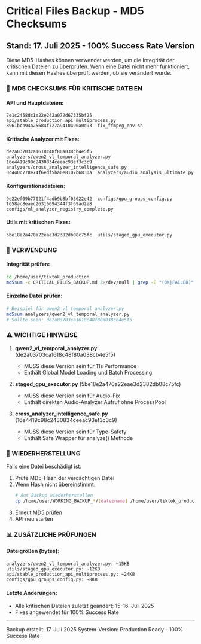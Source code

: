 # Critical Files Backup - MD5 Checksums
## Stand: 17. Juli 2025 - 100% Success Rate Version

Diese MD5-Hashes können verwendet werden, um die Integrität der kritischen Dateien zu überprüfen.
Wenn eine Datei nicht mehr funktioniert, kann mit diesen Hashes überprüft werden, ob sie verändert wurde.

### 🔐 MD5 CHECKSUMS FÜR KRITISCHE DATEIEN

#### API und Hauptdateien:
```
7e1c2458dc1e22e242a072d67335bf25  api/stable_production_api_multiprocess.py
8961bcb94a25684f727a9410490a0d93  fix_ffmpeg_env.sh
```

#### Kritische Analyzer mit Fixes:
```
de2a03703ca1618c48f80a038cb4e5f5  analyzers/qwen2_vl_temporal_analyzer.py
16e4419c98c2430834ceeac93ef3c3c9  analyzers/cross_analyzer_intelligence_safe.py
0c440c778e74f6edf5ba0e8107b6830a  analyzers/audio_analysis_ultimate.py
```

#### Konfigurationsdateien:
```
9e22ef09b77021f4adb9b8bf03622e42  configs/gpu_groups_config.py
f658ac8eaec26316694344f3f69ad2e8  configs/ml_analyzer_registry_complete.py
```

#### Utils mit kritischen Fixes:
```
5be18e2a470a22eae3d2382db08c75fc  utils/staged_gpu_executor.py
```

### 📝 VERWENDUNG

#### Integrität prüfen:
```bash
cd /home/user/tiktok_production
md5sum -c CRITICAL_FILES_BACKUP.md 2>/dev/null | grep -E "(OK|FAILED)"
```

#### Einzelne Datei prüfen:
```bash
# Beispiel für qwen2_vl_temporal_analyzer.py
md5sum analyzers/qwen2_vl_temporal_analyzer.py
# Sollte sein: de2a03703ca1618c48f80a038cb4e5f5
```

### ⚠️ WICHTIGE HINWEISE

1. **qwen2_vl_temporal_analyzer.py** (de2a03703ca1618c48f80a038cb4e5f5)
   - MUSS diese Version sein für 11s Performance
   - Enthält Global Model Loading und Batch Processing

2. **staged_gpu_executor.py** (5be18e2a470a22eae3d2382db08c75fc)
   - MUSS diese Version sein für Audio-Fix
   - Enthält direkten Audio-Analyzer Aufruf ohne ProcessPool

3. **cross_analyzer_intelligence_safe.py** (16e4419c98c2430834ceeac93ef3c3c9)
   - MUSS diese Version sein für Type-Safety
   - Enthält Safe Wrapper für analyze() Methode

### 🔄 WIEDERHERSTELLUNG

Falls eine Datei beschädigt ist:

1. Prüfe MD5-Hash der verdächtigen Datei
2. Wenn Hash nicht übereinstimmt:
   ```bash
   # Aus Backup wiederherstellen
   cp /home/user/WORKING_BACKUP_*/[dateiname] /home/user/tiktok_production/[pfad]/
   ```
3. Erneut MD5 prüfen
4. API neu starten

### 📊 ZUSÄTZLICHE PRÜFUNGEN

#### Dateigrößen (bytes):
```
analyzers/qwen2_vl_temporal_analyzer.py: ~15KB
utils/staged_gpu_executor.py: ~12KB
api/stable_production_api_multiprocess.py: ~24KB
configs/gpu_groups_config.py: ~8KB
```

#### Letzte Änderungen:
- Alle kritischen Dateien zuletzt geändert: 15-16. Juli 2025
- Fixes angewendet für 100% Success Rate

---
Backup erstellt: 17. Juli 2025
System-Version: Production Ready - 100% Success Rate